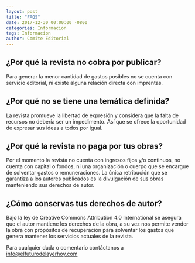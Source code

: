 ```yaml
---
layout: post
title: "FAQS"
date: 2017-12-30 00:00:00 -0800
categories: Informacion
tags: Informacion
author: Comite Editorial
---
```

## ¿Por qué la revista no cobra por publicar?
Para generar la menor cantidad de gastos posibles no se cuenta con servicio 
editorial, ni existe alguna relación directa con imprentas.
 
## ¿Por qué no se tiene una temática definida?
La revista promueve la libertad de expresión y considera que la falta de 
recursos no debería ser un impedimento. Así que se ofrece la oportunidad 
de expresar sus ideas a todos por igual. 

## ¿Por qué la revista no paga por tus obras?
Por el momento la revista no cuenta con ingresos fijos y/o continuos, no 
cuenta con capital o fondos, ni una organización o cuerpo que se encargue 
de solventar gastos o remuneraciones. La única retribución que se garantiza 
a los autores publicados es la divulgación de sus obras manteniendo sus 
derechos de autor. 

## ¿Cómo conservas tus derechos de autor?
Bajo la ley de Creative Commons Attribution 4.0 International se asegura 
que el autor mantiene los derechos de la obra, a su vez nos permite vender 
la obra con propósitos de recuperación para solventar los gastos que genera 
mantener los servicios actuales de la revista. 

Para cualquier duda o comentario contáctanos a [info@elfuturodelayerhoy.com](mailto:info@elfuturodelayerhoy.com)
